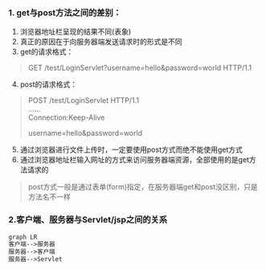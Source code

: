 ### 1. get与post方法之间的差别：

1. 浏览器地址栏呈现的结果不同(表象)
2. 真正的原因在于向服务器端发送请求时的形式是不同
3. get的请求格式：
> GET /test/LoginServlet?username=hello&password=world HTTP/1.1
4. post的请求格式：

> POST /test/LoginServlet HTTP/1.1  
> ......   
> Connection:Keep-Alive  
> 
> username=hello&password=world

5. 通过浏览器进行文件上传时，一定要使用post方式而绝不能使用get方式
6. 通过浏览器地址栏输入网址的方式来访问服务器端资源，全部使用的是get方法请求的

> post方式一般是通过表单(form)指定，在服务器端get和post没区别，只是方法名不一样
### 2.客户端、服务器与Servlet/jsp之间的关系



```markdown
graph LR
客户端-->服务器
服务器-->客户端
服务器-->Servlet
```


